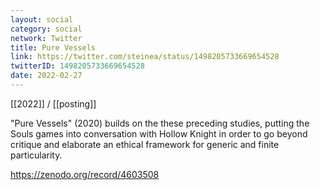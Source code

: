 ```yaml
---
layout: social
category: social
network: Twitter
title: Pure Vessels
link: https://twitter.com/steinea/status/1498205733669654528
twitterID: 1498205733669654528
date: 2022-02-27
---
```


[[2022]] / [[posting]]

"Pure Vessels" (2020) builds on the these preceding studies, putting the Souls games into conversation with Hollow Knight in order to go beyond critique and elaborate an ethical framework for generic and finite particularity.

<https://zenodo.org/record/4603508>
